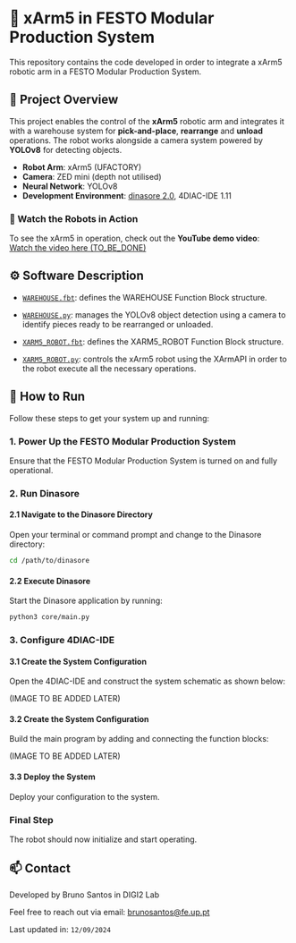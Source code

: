 # 🦾 xArm5 in FESTO Modular Production System

This repository contains the code developed in order to integrate a xArm5 robotic arm in a FESTO Modular Production System.

## 📌 Project Overview

This project enables the control of the **xArm5** robotic arm and integrates it with a warehouse system for **pick-and-place**, **rearrange** and **unload** operations. The robot works alongside a camera system powered by **YOLOv8** for detecting objects.

 - **Robot Arm**: xArm5 (UFACTORY)
 - **Camera**: ZED mini (depth not utilised)
 - **Neural Network**: YOLOv8
 - **Development Environment**: [dinasore 2.0](https://github.com/DIGI2-FEUP/dinasore), 4DIAC-IDE 1.11

### 🎥 Watch the Robots in Action
 To see the xArm5 in operation, check out the **YouTube demo video**:  
 [Watch the video here (TO_BE_DONE)](TO_BE_DONE)

## ⚙️ Software Description

  - [`WAREHOUSE.fbt`](WAREHOUSE.fbt): defines the WAREHOUSE Function Block structure.
  
  - [`WAREHOUSE.py`](WAREHOUSE.py): manages the YOLOv8 object detection using a camera to identify pieces ready to be rearranged or unloaded.
   
  - [`XARM5_ROBOT.fbt`](XARM5_ROBOT.fbt): defines the XARM5_ROBOT Function Block structure.
   
  - [`XARM5_ROBOT.py`](XARM5_ROBOT.py): controls the xArm5 robot using the XArmAPI in order to the robot execute all the necessary operations.

## 🚀 How to Run

Follow these steps to get your system up and running:

### 1. Power Up the FESTO Modular Production System

 Ensure that the FESTO Modular Production System is turned on and fully operational.

### 2. Run Dinasore

#### 2.1 Navigate to the Dinasore Directory

Open your terminal or command prompt and change to the Dinasore directory:

 ```bash
 cd /path/to/dinasore
 ```
#### 2.2 Execute Dinasore

Start the Dinasore application by running:

 ```bash
 python3 core/main.py
 ```

### 3. Configure 4DIAC-IDE

#### 3.1 Create the System Configuration

Open the 4DIAC-IDE and construct the system schematic as shown below:

(IMAGE TO BE ADDED LATER)

#### 3.2 Create the System Configuration

Build the main program by adding and connecting the function blocks:

(IMAGE TO BE ADDED LATER)

#### 3.3 Deploy the System

Deploy your configuration to the system.

### Final Step

The robot should now initialize and start operating.


## 📫 Contact

Developed by Bruno Santos in DIGI2 Lab

Feel free to reach out via email: brunosantos@fe.up.pt

Last updated in: ``12/09/2024``

